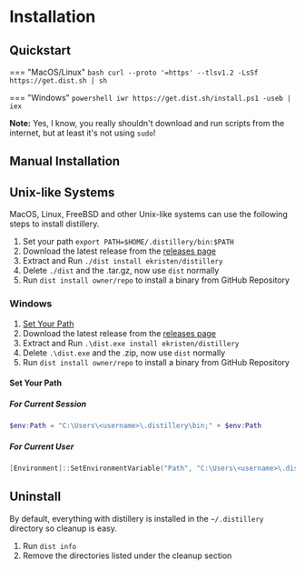 # Installation

## Quickstart

=== "MacOS/Linux"
    ```bash
    curl --proto '=https' --tlsv1.2 -LsSf https://get.dist.sh | sh
    ```

=== "Windows"
    ```powershell
    iwr https://get.dist.sh/install.ps1 -useb | iex
    ```

**Note:** Yes, I know, you really shouldn't download and run scripts from the internet, but at least it's not using `sudo`!

## Manual Installation

## Unix-like Systems

MacOS, Linux, FreeBSD and other Unix-like systems can use the following steps to install distillery.

1. Set your path `export PATH=$HOME/.distillery/bin:$PATH`
2. Download the latest release from the [releases page](https://github.com/ekristen/distillery/releases)
3. Extract and Run `./dist install ekristen/distillery`
4. Delete `./dist` and the .tar.gz, now use `dist` normally
5. Run `dist install owner/repo` to install a binary from GitHub Repository

### Windows

1. [Set Your Path](#set-your-path)
2. Download the latest release from the [releases page](https://github.com/ekristen/distillery/releases)
3. Extract and Run `.\dist.exe install ekristen/distillery`
4. Delete `.\dist.exe` and the .zip, now use `dist` normally
5. Run `dist install owner/repo` to install a binary from GitHub Repository

#### Set Your Path

##### For Current Session

```powershell
$env:Path = "C:\Users\<username>\.distillery\bin;" + $env:Path
```

##### For Current User

```powershell
[Environment]::SetEnvironmentVariable("Path", "C:\Users\<username>\.distillery\bin;" + $env:Path, [EnvironmentVariableTarget]::User)
```

## Uninstall

By default, everything with distillery is installed in the `~/.distillery` directory so cleanup is easy.

1. Run `dist info`
2. Remove the directories listed under the cleanup section